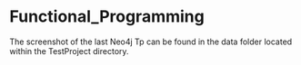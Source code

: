 # Functional_Programming
The screenshot of the last Neo4j Tp can be found in the data folder located within the TestProject directory.

